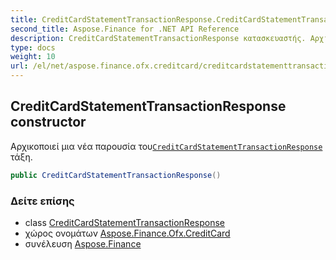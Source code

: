 ```yaml
---
title: CreditCardStatementTransactionResponse.CreditCardStatementTransactionResponse
second_title: Aspose.Finance for .NET API Reference
description: CreditCardStatementTransactionResponse κατασκευαστής. Αρχικοποιεί μια νέα παρουσία τουCreditCardStatementTransactionResponse τάξη.
type: docs
weight: 10
url: /el/net/aspose.finance.ofx.creditcard/creditcardstatementtransactionresponse/creditcardstatementtransactionresponse/
---
```

## CreditCardStatementTransactionResponse constructor

Αρχικοποιεί μια νέα παρουσία του[`CreditCardStatementTransactionResponse`](../) τάξη.

```csharp
public CreditCardStatementTransactionResponse()
```

### Δείτε επίσης

* class [CreditCardStatementTransactionResponse](../)
* χώρος ονομάτων [Aspose.Finance.Ofx.CreditCard](../../creditcardstatementtransactionresponse/)
* συνέλευση [Aspose.Finance](../../../)


